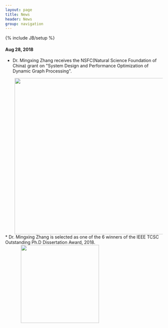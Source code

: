 ```yaml
---
layout: page
title: News
header: News
group: navigation
---
```

{% include JB/setup %}

#### Aug 28, 2018
* Dr. Mingxing Zhang receives the NSFC(Natural Science Foundation of China) grant on &quot;System Design and Performance Optimization of Dynamic Graph Processing&quot;.
<div style="padding-left:30px"><img u="image" src="/~photos/img/news-1.jpg" style="width: 500px;" /></div>
* Dr. Mingxing Zhang is selected as one of the 6 winners of the IEEE TCSC Outstanding Ph.D Dissertation Award, 2018.
<div style="padding-left:50px"><img u="image" src="/~photos/img/news-2.jpg" style="width: 250px;" /></div>

